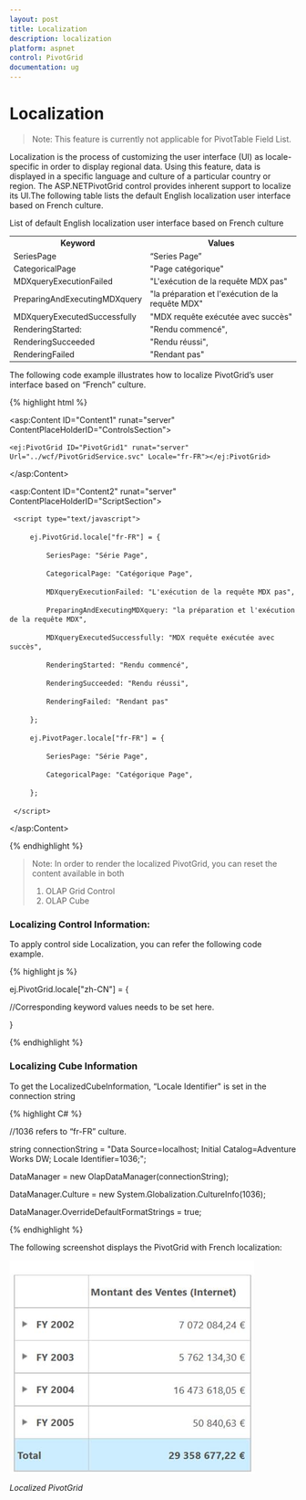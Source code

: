 ```yaml
---
layout: post
title: Localization
description: localization
platform: aspnet
control: PivotGrid
documentation: ug
---
```


# Localization

> Note: This feature is currently not applicable for PivotTable Field List.

Localization is the process of customizing the user interface (UI) as locale-specific in order to display regional data. Using this feature, data is displayed in a specific language and culture of a particular country or region. The ASP.NETPivotGrid control provides inherent support to localize its UI.The following table lists the default English localization user interface based on French culture. 

List of default English localization user interface based on French culture


<table>
<tr>
<th>
Keyword</th><th>
Values</th></tr>
<tr>
<td>
SeriesPage</td><td>
“Series Page”</td></tr>
<tr>
<td>
CategoricalPage</td><td>
"Page catégorique"</td></tr>
<tr>
<td>
MDXqueryExecutionFailed</td><td>
"L'exécution de la requête MDX pas"</td></tr>
<tr>
<td>
PreparingAndExecutingMDXquery</td><td>
"la préparation et l'exécution de la requête MDX"</td></tr>
<tr>
<td>
MDXqueryExecutedSuccessfully</td><td>
"MDX requête exécutée avec succès"</td></tr>
<tr>
<td>
RenderingStarted:</td><td>
"Rendu commencé",</td></tr>
<tr>
<td>
RenderingSucceeded</td><td>
"Rendu réussi",</td></tr>
<tr>
<td>
RenderingFailed</td><td>
"Rendant pas"</td></tr>
</table>


The following code example illustrates how to localize PivotGrid’s user interface based on “French” culture.


{% highlight html %}


<asp:Content ID="Content1" runat="server" ContentPlaceHolderID="ControlsSection">

    <ej:PivotGrid ID="PivotGrid1" runat="server" Url="../wcf/PivotGridService.svc" Locale="fr-FR"></ej:PivotGrid>

</asp:Content>

<asp:Content ID="Content2" runat="server" ContentPlaceHolderID="ScriptSection">

     <script type="text/javascript">

         ej.PivotGrid.locale["fr-FR"] = {

             SeriesPage: "Série Page",

             CategoricalPage: "Catégorique Page",

             MDXqueryExecutionFailed: "L'exécution de la requête MDX pas",

             PreparingAndExecutingMDXquery: "la préparation et l'exécution de la requête MDX",

             MDXqueryExecutedSuccessfully: "MDX requête exécutée avec succès",

             RenderingStarted: "Rendu commencé",

             RenderingSucceeded: "Rendu réussi",

             RenderingFailed: "Rendant pas"

         };

         ej.PivotPager.locale["fr-FR"] = {

             SeriesPage: "Série Page",

             CategoricalPage: "Catégorique Page",

         };

     </script>

</asp:Content>

{% endhighlight %}


> Note: In order to render the localized PivotGrid, you can reset the content available in both
>
> 1. OLAP Grid Control
> 2. OLAP Cube

### Localizing Control Information: 

To apply control side Localization, you can refer the following code example.

{% highlight js %}


ej.PivotGrid.locale["zh-CN"] = {

//Corresponding keyword values needs to be set here.

} 

{% endhighlight %}

### Localizing Cube Information

To get the LocalizedCubeInformation, “Locale Identifier" is set in the connection string


{% highlight C# %}


//1036 refers to “fr-FR” culture.

string connectionString = "Data Source=localhost; Initial Catalog=Adventure Works DW; Locale Identifier=1036;";

DataManager = new OlapDataManager(connectionString);

DataManager.Culture = new System.Globalization.CultureInfo(1036);

DataManager.OverrideDefaultFormatStrings = true;

{% endhighlight %}


The following screenshot displays the PivotGrid with French localization:

 ![](Localization_images/Localization_img1.png) 

_Localized PivotGrid_
